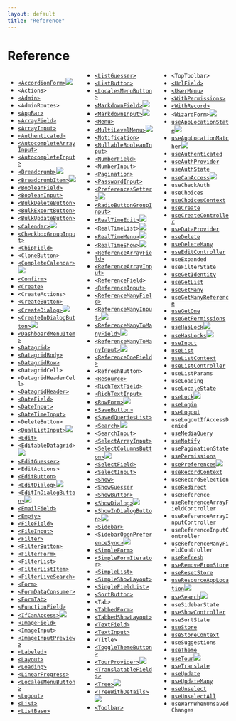 ```yaml
---
layout: default
title: "Reference"
---
```


# Reference

<div style="column-count:3" markdown="1">

* [`<AccordionForm>`](https://marmelab.com/ra-enterprise/modules/ra-form-layout#accordionform)<img class="icon" src="./img/premium.svg" />
* `<Actions>`
* [`<Admin>`](./Admin.md)
* `<AdminRoutes>`
* [`<AppBar>`](./Theming.md#customizing-the-appbar-content)
* [`<ArrayField>`](./ArrayField.md)
* [`<ArrayInput>`](./ArrayInput.md)
* [`<Authenticated>`](./Authenticated.md)
* [`<AutocompleteArrayInput>`](./AutocompleteArrayInput.md)
* [`<AutocompleteInput>`](./AutocompleteInput.md)
* [`<Breadcrumb>`](./Breadcrumb.md)<img class="icon" src="./img/premium.svg" />
* [`<BreadcrumbItem>`](./Breadcrumb.md#breadcrumbitem)<img class="icon" src="./img/premium.svg" />
* [`<BooleanField>`](./BooleanField.md)
* [`<BooleanInput>`](./BooleanInput.md)
* [`<BulkDeleteButton>`](./Buttons.md#bulkdeletebutton)
* [`<BulkExportButton>`](./Buttons.md#bulkexportbutton)
* [`<BulkUpdateButton>`](./Buttons.md#bulkupdatebutton)
* [`<Calendar>`](https://marmelab.com/ra-enterprise/modules/ra-calendar#calendar)<img class="icon" src="./img/premium.svg" />
* [`<CheckboxGroupInput>`](./CheckboxGroupInput.md)
* [`<ChipField>`](./ChipField.md)
* [`<CloneButton>`](./CloneButton.md)
* [`<CompleteCalendar>`](https://marmelab.com/ra-enterprise/modules/ra-calendar#completecalendar)<img class="icon" src="./img/premium.svg" />
* [`<Confirm>`](./Confirm.md)
* [`<Create>`](./Create.md)
* `<CreateActions>`
* [`<CreateButton>`](./Buttons.md#createbutton)
* [`<CreateDialog>`](https://marmelab.com/ra-enterprise/modules/ra-form-layout#createdialog-editdialog--showdialog)<img class="icon" src="./img/premium.svg" />
* [`<CreateInDialogButton>`](https://marmelab.com/ra-enterprise/modules/ra-form-layout#createindialogbutton-editindialogbutton-and-showindialogbutton)<img class="icon" src="./img/premium.svg" />
* [`<DashboardMenuItem>`](./Theming.md#using-a-custom-menu)
* [`<Datagrid>`](./Datagrid.md)
* [`<DatagridBody>`](./Datagrid.md#body)
* [`<DatagridRow>`](./Datagrid.md#body)
* `<DatagridCell>`
* `<DatagridHeaderCell>`
* [`<DatagridHeader>`](./Datagrid.md#header)
* [`<DateField>`](./DateField.md)
* [`<DateInput>`](./DateInput.md)
* [`<DateTimeInput>`](./DateTimeInput.md)
* `<DeleteButton>`
* [`<DualListInput>`](https://marmelab.com/ra-enterprise/modules/ra-relationships#duallistinput)<img class="icon" src="./img/premium.svg" />
* [`<Edit>`](./Edit.md)
* [`<EditableDatagrid>`](https://marmelab.com/ra-enterprise/modules/ra-editable-datagrid)<img class="icon" src="./img/premium.svg" />
* [`<EditGuesser>`](./EditGuesser.md)
* `<EditActions>`
* [`<EditButton>`](./Buttons.md#editbutton)
* [`<EditDialog>`](https://marmelab.com/ra-enterprise/modules/ra-form-layout#createdialog-editdialog--showdialog)<img class="icon" src="./img/premium.svg" />
* [`<EditInDialogButton>`](https://marmelab.com/ra-enterprise/modules/ra-form-layout#createindialogbutton-editindialogbutton-and-showindialogbutton)<img class="icon" src="./img/premium.svg" />
* [`<EmailField>`](./EmailField.md)
* [`<Empty>`](./List.md#empty-empty-page-component)  
* [`<FileField>`](./FileField.md)
* [`<FileInput>`](./FileInput.md)
* [`<Filter>`](./List.md#filters-filter-inputs)
* [`<FilterButton>`](./Buttons.md#filterbutton)
* [`<FilterForm>`](./FilterForm.md)
* [`<FilterList>`](./FilterList.md)
* [`<FilterListItem>`](./FilterList.md#children)
* [`<FilterLiveSearch>`](./FilterLiveSearch.md)
* [`<Form>`](./Form.md)
* [`<FormDataConsumer>`](./Inputs.md#linking-two-inputs)
* [`<FormTab>`](./TabbedForm.md)
* [`<FunctionField>`](./FunctionField.md)
* [`<IfCanAccess>`](./IfCanAccess.md)<img class="icon" src="./img/premium.svg" />
* [`<ImageField>`](./ImageField.md)
* [`<ImageInput>`](./ImageInput.md)
* [`<ImageInputPreview>`](./ImageInput.md#imageinput)
* [`<Labeled>`](./Labeled.md)
* [`<Layout>`](./Theming.md#using-a-custom-layout)
* [`<Loading>`](./Theming.md#loading)
* [`<LinearProgress>`](./Theming.md#linearprogress)
* [`<LocalesMenuButton>`](./LocalesMenuButton.md)
* [`<Logout>`](./Theming.md#using-a-custom-logout-button)
* [`<List>`](./List.md#usage)
* [`<ListBase>`](./ListBase.md#usage)
* [`<ListGuesser>`](./ListGuesser.md#usage)
* [`<ListButton>`](./Buttons.md#listbutton)
* [`<LocalesMenuButton>`](./LocalesMenuButton.md)
* [`<MarkdownField>`](https://marmelab.com/ra-enterprise/modules/ra-markdown#markdownfield)<img class="icon" src="./img/premium.svg" />
* [`<MarkdownInput>`](https://marmelab.com/ra-enterprise/modules/ra-markdown#markdowninput)<img class="icon" src="./img/premium.svg" />
* [`<Menu>`](./Theming.md#using-a-custom-menu)
* [`<MultiLevelMenu>`](https://marmelab.com/ra-enterprise/modules/ra-navigation#multilevelmenu-replacing-the-default-menu-by-a-multi-level-one)<img class="icon" src="./img/premium.svg" />
* [`<Notification>`](./Theming.md#notifications)
* [`<NullableBooleanInput>`](./NullableBooleanInput.md)
* [`<NumberField>`](./NumberField.md)
* [`<NumberInput>`](./NumberInput.md)
* [`<Pagination>`](./List.md#pagination-pagination-component)
* [`<PasswordInput>`](./PasswordInput.md)
* [`<PreferencesSetter>`](https://marmelab.com/ra-enterprise/modules/ra-preferences#preferencessetter-setting-preferences-declaratively)<img class="icon" src="./img/premium.svg" />
* [`<RadioButtonGroupInput>`](./RadioButtonGroupInput.md)
* [`<RealTimeEdit>`](https://marmelab.com/ra-enterprise/modules/ra-realtime#real-time-views-list-edit-show)<img class="icon" src="./img/premium.svg" />
* [`<RealTimeList>`](https://marmelab.com/ra-enterprise/modules/ra-realtime#real-time-views-list-edit-show)<img class="icon" src="./img/premium.svg" />
* [`<RealTimeMenu>`](https://marmelab.com/ra-enterprise/modules/ra-realtime#realtimemenu)<img class="icon" src="./img/premium.svg" />
* [`<RealTimeShow>`](https://marmelab.com/ra-enterprise/modules/ra-realtime#real-time-views-list-edit-show)<img class="icon" src="./img/premium.svg" />
* [`<ReferenceArrayField>`](./ReferenceArrayField.md)
* [`<ReferenceArrayInput>`](./ReferenceArrayInput.md)
* [`<ReferenceField>`](./ReferenceField.md)
* [`<ReferenceInput>`](./ReferenceInput.md)
* [`<ReferenceManyField>`](./ReferenceManyField.md)
* [`<ReferenceManyInput>`](./ReferenceManyInput.md)<img class="icon" src="./img/premium.svg" />
* [`<ReferenceManyToManyField>`](https://marmelab.com/ra-enterprise/modules/ra-relationships#referencemanytomanyfield)<img class="icon" src="./img/premium.svg" />
* [`<ReferenceManyToManyInput>`](https://marmelab.com/ra-enterprise/modules/ra-relationships#referencemanytomanyinput)<img class="icon" src="./img/premium.svg" />
* [`<ReferenceOneField>`](./ReferenceOneField.md)
* `<RefreshButton>`
* [`<Resource>`](./Resource.md)
* [`<RichTextField>`](./RichTextField.md)
* [`<RichTextInput>`](./RichTextInput.md)
* [`<RowForm>`](https://marmelab.com/ra-enterprise/modules/ra-editable-datagrid#rowform)<img class="icon" src="./img/premium.svg" />
* [`<SaveButton>`](./SaveButton.md)
* [`<SavedQueriesList>`](./SavedQueriesList.md)
* [`<Search>`](https://marmelab.com/ra-enterprise/modules/ra-search#the-search-component)<img class="icon" src="./img/premium.svg" />
* [`<SearchInput>`](./FilteringTutorial.md#searchinput)
* [`<SelectArrayInput>`](./SelectArrayInput.md)
* [`<SelectColumnsButton>`](https://marmelab.com/ra-enterprise/modules/ra-preferences#selectcolumnsbutton-store-datagrid-columns-in-preferences)<img class="icon" src="./img/premium.svg" />
* [`<SelectField>`](./SelectField.md)
* [`<SelectInput>`](./SelectInput.md)
* [`<Show>`](./Show.md#show)
* [`<ShowGuesser`](./ShowGuesser.md#showguesser)
* [`<ShowButton>`](./Buttons.md#showbutton)
* [`<ShowDialog>`](https://marmelab.com/ra-enterprise/modules/ra-form-layout#createdialog-editdialog--showdialog)<img class="icon" src="./img/premium.svg" />
* [`<ShowInDialogButton>`](https://marmelab.com/ra-enterprise/modules/ra-form-layout#createindialogbutton-editindialogbutton-and-showindialogbutton)<img class="icon" src="./img/premium.svg" />
* [`<Sidebar>`](./Theming.md#sidebar-customization)
* [`<SidebarOpenPreferenceSync>`](https://marmelab.com/ra-enterprise/modules/ra-preferences#sidebaropenpreferencesync-store-the-sidebar-openclose-state-in-preferences)<img class="icon" src="./img/premium.svg" />
* [`<SimpleForm>`](./SimpleForm.md)
* [`<SimpleFormIterator>`](./ArrayInput.md#usage)
* [`<SimpleList>`](./SimpleList.md)
* [`<SimpleShowLayout>`](./SimpleShowLayout.md)
* [`<SingleFieldList>`](./SingleFieldList.md)
* [`<SortButton>`](./SortButton.md)
* `<Tab>`
* [`<TabbedForm>`](./TabbedForm.md)
* [`<TabbedShowLayout>`](./TabbedShowLayout.md)
* [`<TextField>`](./TextField.md)
* [`<TextInput>`](./TextInput.md)
* `<Title>`
* [`<ToggleThemeButton>`](./ToggleThemeButton.md)
* [`<TourProvider>`](https://marmelab.com/ra-enterprise/modules/ra-tour)<img class="icon" src="./img/premium.svg" />
* [`<TranslatableFields>`](./TranslatableFields.md)
* [`<Tree>`](https://marmelab.com/ra-enterprise/modules/ra-tree#tree-component)<img class="icon" src="./img/premium.svg" />
* [`<TreeWithDetails>`](https://marmelab.com/ra-enterprise/modules/ra-tree#treewithdetails-component)<img class="icon" src="./img/premium.svg" />
* [`<Toolbar>`](./Toolbar.md)
* `<TopToolbar>`
* [`<UrlField>`](./UrlField.md)
* [`<UserMenu>`](./Theming.md#usermenu-customization)
* [`<WithPermissions>`](./WithPermissions.md)
* [`<WithRecord>`](./WithRecord.md)
* [`<WizardForm>`](https://marmelab.com/ra-enterprise/modules/ra-form-layout#wizardform)<img class="icon" src="./img/premium.svg" />
* [`useAppLocationState`](https://marmelab.com/ra-enterprise/modules/ra-navigation#useapplocationstate-retrieve-and-define-app-location)<img class="icon" src="./img/premium.svg" />
* [`useAppLocationMatcher`](https://marmelab.com/ra-enterprise/modules/ra-navigation#useapplocationmatcher-apply-a-matching-on-the-current-app-location)<img class="icon" src="./img/premium.svg" />
* [`useAuthenticated`](./useAuthenticated.md)
* [`useAuthProvider`](./useAuthProvider.md)
* [`useAuthState`](./useAuthState.md)
* [`useCanAccess`](./useCanAccess.md)<img class="icon" src="./img/premium.svg" />
* `useCheckAuth`
* `useChoices`
* [`useChoicesContext`](./useChoicesContext.md)
* [`useCreate`](./useCreate.md)
* [`useCreateController`](./useCreateController.md)
* [`useDataProvider`](./useDataProvider.md#usedataprovider)
* [`useDelete`](./useDelete.md)
* [`useDeleteMany`](./useDeleteMany.md)
* [`useEditController`](./useEditController.md)
* `useExpanded`
* `useFilterState`
* [`useGetIdentity`](./useGetIdentity.md)
* [`useGetList`](./useGetList.md)
* [`useGetMany`](./useGetMany.md)
* [`useGetManyReference`](./useGetManyReference.md)
* [`useGetOne`](./useGetOne.md)
* [`useGetPermissions`](./Authentication.md#usegetpermissions-hook)
* [`useHasLock`](https://marmelab.com/ra-enterprise/modules/ra-realtime#locks-on-content)<img class="icon" src="./img/premium.svg" />
* [`useHasLocks`](https://marmelab.com/ra-enterprise/modules/ra-realtime#locks-on-content)<img class="icon" src="./img/premium.svg" />
* [`useInput`](./useInput.md)
* [`useList`](./useList.md)
* [`useListContext`](./useListContext.md)
* [`useListController`](./useListController.md)
* `useListParams`
* `useLoading`
* [`useLocaleState`](./useLocaleState.md)
* [`useLock`](https://marmelab.com/ra-enterprise/modules/ra-realtime#locks-on-content)<img class="icon" src="./img/premium.svg" />
* [`useLogin`](./useLogin.md)
* [`useLogout`](./useLogout.md)
* `useLogoutIfAccessDenied`
* [`useMediaQuery`](./Theming.md#usemediaquery-hook)
* [`useNotify`](./useNotify.md)
* `usePaginationState`
* [`usePermissions`](./usePermissions.md)
* [`usePreferences`](https://marmelab.com/ra-enterprise/modules/ra-preferences#usepreferences-reading-and-writing-user-preferences)<img class="icon" src="./img/premium.svg" />
* [`useRecordContext`](./useRecordContext.md)
* `useRecordSelection`
* [`useRedirect`](./useRedirect.md)
* `useReference`
* `useReferenceArrayFieldController`
* `useReferenceArrayInputController`
* `useReferenceInputController`
* `useReferenceManyFieldController`
* [`useRefresh`](./useRefresh.md)
* [`useRemoveFromStore`](./useRemoveFromStore.md)
* [`useResetStore`](./useResetStore.md)
* [`useResourceAppLocation`](https://marmelab.com/ra-enterprise/modules/ra-navigation#useresourceapplocation-access-current-resource-app-location)<img class="icon" src="./img/premium.svg" />
* [`useSearch`](https://marmelab.com/ra-enterprise/modules/ra-search#the-usesearch-hook)<img class="icon" src="./img/premium.svg" />
* `useSidebarState`
* [`useShowController`](./useShowController.md#useshowcontroller)
* `useSortState`
* [`useStore`](./useStore.md)
* [`useStoreContext`](./useStoreContext.md)
* `useSuggestions`
* [`useTheme`](./Theming.md#changing-the-theme-programmatically)
* [`useTour`](https://marmelab.com/ra-enterprise/modules/ra-tour)<img class="icon" src="./img/premium.svg" />
* [`useTranslate`](./useTranslate.md)
* [`useUpdate`](./useUpdate.md)
* [`useUpdateMany`](./useUpdateMany.md)
* [`useUnselect`](./useUnselect.md)
* [`useUnselectAll`](./useUnselectAll.md)
* `useWarnWhenUnsavedChanges`

</div>
